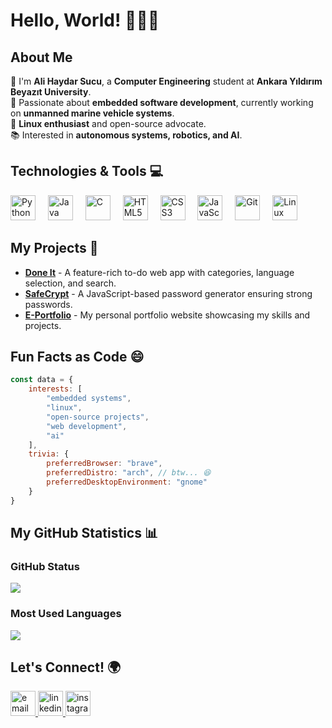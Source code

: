 # Hello, World! 👨‍💻👋

## About Me

🌱 I'm **Ali Haydar Sucu**, a **Computer Engineering** student at **Ankara Yıldırım Beyazıt University**.<br>
🚀 Passionate about **embedded software development**, currently working on **unmanned marine vehicle systems**.<br>
🐧 **Linux enthusiast** and open-source advocate.<br>
📚 Interested in **autonomous systems, robotics, and AI**.

## Technologies & Tools 💻

<div>
  <img src="https://cdn.jsdelivr.net/gh/devicons/devicon/icons/python/python-original.svg" height="40" alt="Python" />
  <img width="12" />
  <img src="https://cdn.jsdelivr.net/gh/devicons/devicon/icons/java/java-original.svg" height="40" alt="Java" />
  <img width="12" />
  <img src="https://cdn.jsdelivr.net/gh/devicons/devicon/icons/c/c-original.svg" height="40" alt="C" />
  <img width="12" />
  <img src="https://cdn.jsdelivr.net/gh/devicons/devicon/icons/html5/html5-original.svg" height="40" alt="HTML5" />
  <img width="12" />
  <img src="https://cdn.jsdelivr.net/gh/devicons/devicon/icons/css3/css3-original.svg" height="40" alt="CSS3" />
  <img width="12" />
  <img src="https://cdn.jsdelivr.net/gh/devicons/devicon/icons/javascript/javascript-original.svg" height="40" alt="JavaScript" />
  <img width="12" />
  <img src="https://cdn.jsdelivr.net/gh/devicons/devicon/icons/git/git-original.svg" height="40" alt="Git" />
  <img width="12" />
  <img src="https://cdn.jsdelivr.net/gh/devicons/devicon/icons/linux/linux-original.svg" height="40" alt="Linux" />
</div>

## My Projects 🚀

- **[Done It](https://github.com/alihaydarsucu/DoneIt.github.io)** - A feature-rich to-do web app with categories, language selection, and search.
- **[SafeCrypt](https://github.com/alihaydarsucu/SafeCrypt.github.io)** - A JavaScript-based password generator ensuring strong passwords.
- **[E-Portfolio](https://github.com/alihaydarsucu/portfolio)** - My personal portfolio website showcasing my skills and projects.

## Fun Facts as Code 😄

```javascript
const data = {
    interests: [
        "embedded systems",
        "linux",
        "open-source projects",
        "web development",
        "ai"
    ],
    trivia: {
        preferredBrowser: "brave",
        preferredDistro: "arch", // btw... 😆
        preferredDesktopEnvironment: "gnome"
    }
}
```

## My GitHub Statistics 📊

### GitHub Status
![](https://github-readme-stats.vercel.app/api?username=alihaydarsucu&show_icons=true&theme=nightowl&hide_border=false)

### Most Used Languages
![](https://github-readme-stats.vercel.app/api/top-langs/?username=alihaydarsucu&theme=nightowl&hide_border=false&layout=compact)

## Let's Connect! 🌍

<div>
  <a href="mailto:alihaydarsucu@gmail.com">
    <img src="https://upload.wikimedia.org/wikipedia/commons/7/7e/Gmail_icon_%282020%29.svg" width="40" height="40" alt="email logo"/>
  </a>
  <a href="https://www.linkedin.com/in/ali-haydar-sucu/">
    <img src="https://upload.wikimedia.org/wikipedia/commons/8/81/LinkedIn_icon.svg" width="40" height="40" alt="linkedin logo"/>
  </a>
  <a href="https://www.instagram.com/alihaydarsucu/">
    <img src="https://upload.wikimedia.org/wikipedia/commons/9/95/Instagram_logo_2022.svg" width="40" height="40" alt="instagram logo"/>
  </a>
</div>
